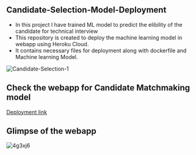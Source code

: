 ## Candidate-Selection-Model-Deployment
- In this project I have trained ML model to predict the elibility of the candidate for technical interview
- This repository is created to deploy the machine learning model in webapp using Heroku Cloud. 
- It contains necessary files for deployment along with dockerfile and Machine learning Model.

![Candidate-Selection-1](https://user-images.githubusercontent.com/65168906/94213917-c55efa00-fef5-11ea-9223-4c53ed8794d7.gif)


## Check the webapp for Candidate Matchmaking model
[Deployment link](https://candidateselectionmodel.herokuapp.com)

## Glimpse of the webapp

![4g3xj6](https://user-images.githubusercontent.com/65168906/94141757-db83a080-fe8a-11ea-924f-222160f48cc8.gif)


